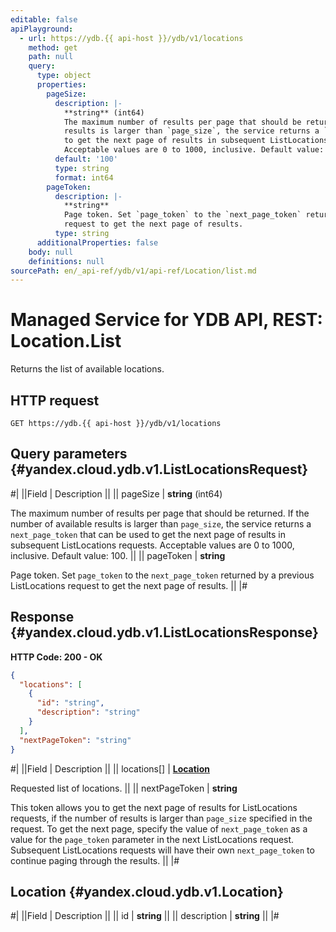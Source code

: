 ```yaml
---
editable: false
apiPlayground:
  - url: https://ydb.{{ api-host }}/ydb/v1/locations
    method: get
    path: null
    query:
      type: object
      properties:
        pageSize:
          description: |-
            **string** (int64)
            The maximum number of results per page that should be returned. If the number of available
            results is larger than `page_size`, the service returns a `next_page_token` that can be used
            to get the next page of results in subsequent ListLocations requests.
            Acceptable values are 0 to 1000, inclusive. Default value: 100.
          default: '100'
          type: string
          format: int64
        pageToken:
          description: |-
            **string**
            Page token. Set `page_token` to the `next_page_token` returned by a previous ListLocations
            request to get the next page of results.
          type: string
      additionalProperties: false
    body: null
    definitions: null
sourcePath: en/_api-ref/ydb/v1/api-ref/Location/list.md
---
```


# Managed Service for YDB API, REST: Location.List

Returns the list of available locations.

## HTTP request

```
GET https://ydb.{{ api-host }}/ydb/v1/locations
```

## Query parameters {#yandex.cloud.ydb.v1.ListLocationsRequest}

#|
||Field | Description ||
|| pageSize | **string** (int64)

The maximum number of results per page that should be returned. If the number of available
results is larger than `page_size`, the service returns a `next_page_token` that can be used
to get the next page of results in subsequent ListLocations requests.
Acceptable values are 0 to 1000, inclusive. Default value: 100. ||
|| pageToken | **string**

Page token. Set `page_token` to the `next_page_token` returned by a previous ListLocations
request to get the next page of results. ||
|#

## Response {#yandex.cloud.ydb.v1.ListLocationsResponse}

**HTTP Code: 200 - OK**

```json
{
  "locations": [
    {
      "id": "string",
      "description": "string"
    }
  ],
  "nextPageToken": "string"
}
```

#|
||Field | Description ||
|| locations[] | **[Location](#yandex.cloud.ydb.v1.Location)**

Requested list of locations. ||
|| nextPageToken | **string**

This token allows you to get the next page of results for ListLocations requests,
if the number of results is larger than `page_size` specified in the request.
To get the next page, specify the value of `next_page_token` as a value for
the `page_token` parameter in the next ListLocations request. Subsequent ListLocations
requests will have their own `next_page_token` to continue paging through the results. ||
|#

## Location {#yandex.cloud.ydb.v1.Location}

#|
||Field | Description ||
|| id | **string** ||
|| description | **string** ||
|#